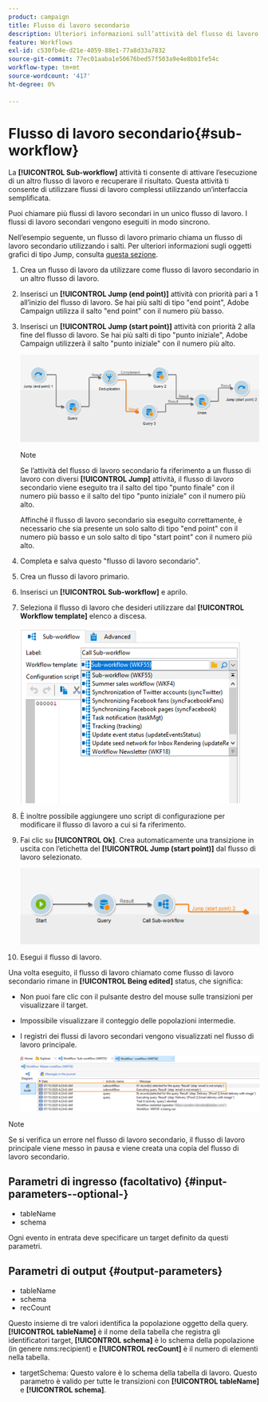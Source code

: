 ```yaml
---
product: campaign
title: Flusso di lavoro secondario
description: Ulteriori informazioni sull’attività del flusso di lavoro secondario
feature: Workflows
exl-id: c530fb4e-d21e-4059-88e1-77a8d33a7832
source-git-commit: 77ec01aaba1e50676bed57f503a9e4e8bb1fe54c
workflow-type: tm+mt
source-wordcount: '417'
ht-degree: 0%

---
```


# Flusso di lavoro secondario{#sub-workflow}



La **[!UICONTROL Sub-workflow]** attività ti consente di attivare l’esecuzione di un altro flusso di lavoro e recuperare il risultato. Questa attività ti consente di utilizzare flussi di lavoro complessi utilizzando un’interfaccia semplificata.

Puoi chiamare più flussi di lavoro secondari in un unico flusso di lavoro. I flussi di lavoro secondari vengono eseguiti in modo sincrono.

Nell’esempio seguente, un flusso di lavoro primario chiama un flusso di lavoro secondario utilizzando i salti. Per ulteriori informazioni sugli oggetti grafici di tipo Jump, consulta [questa sezione](jump--start-point-and-end-point-.md).

1. Crea un flusso di lavoro da utilizzare come flusso di lavoro secondario in un altro flusso di lavoro.
1. Inserisci un **[!UICONTROL Jump (end point)]** attività con priorità pari a 1 all’inizio del flusso di lavoro. Se hai più salti di tipo &quot;end point&quot;, Adobe Campaign utilizza il salto &quot;end point&quot; con il numero più basso.
1. Inserisci un **[!UICONTROL Jump (start point)]** attività con priorità 2 alla fine del flusso di lavoro. Se hai più salti di tipo &quot;punto iniziale&quot;, Adobe Campaign utilizzerà il salto &quot;punto iniziale&quot; con il numero più alto.

   ![](assets/subworkflow_jumps.png)

   >[!NOTE]
   >
   >Se l’attività del flusso di lavoro secondario fa riferimento a un flusso di lavoro con diversi **[!UICONTROL Jump]** attività, il flusso di lavoro secondario viene eseguito tra il salto del tipo &quot;punto finale&quot; con il numero più basso e il salto del tipo &quot;punto iniziale&quot; con il numero più alto.
   >
   >Affinché il flusso di lavoro secondario sia eseguito correttamente, è necessario che sia presente un solo salto di tipo &quot;end point&quot; con il numero più basso e un solo salto di tipo &quot;start point&quot; con il numero più alto.

1. Completa e salva questo &quot;flusso di lavoro secondario&quot;.
1. Crea un flusso di lavoro primario.
1. Inserisci un **[!UICONTROL Sub-workflow]** e aprilo.
1. Seleziona il flusso di lavoro che desideri utilizzare dal **[!UICONTROL Workflow template]** elenco a discesa.

   ![](assets/subworkflow_selection.png)

1. È inoltre possibile aggiungere uno script di configurazione per modificare il flusso di lavoro a cui si fa riferimento.
1. Fai clic su **[!UICONTROL Ok]**. Crea automaticamente una transizione in uscita con l’etichetta del **[!UICONTROL Jump (start point)]** dal flusso di lavoro selezionato.

   ![](assets/subworkflow_outbound.png)

1. Esegui il flusso di lavoro.

Una volta eseguito, il flusso di lavoro chiamato come flusso di lavoro secondario rimane in **[!UICONTROL Being edited]** status, che significa:

* Non puoi fare clic con il pulsante destro del mouse sulle transizioni per visualizzare il target.
* Impossibile visualizzare il conteggio delle popolazioni intermedie.
* I registri dei flussi di lavoro secondari vengono visualizzati nel flusso di lavoro principale.

   ![](assets/subworkflow_logs.png)

>[!NOTE]
>
>Se si verifica un errore nel flusso di lavoro secondario, il flusso di lavoro principale viene messo in pausa e viene creata una copia del flusso di lavoro secondario.

## Parametri di ingresso (facoltativo) {#input-parameters--optional-}

* tableName
* schema

Ogni evento in entrata deve specificare un target definito da questi parametri.

## Parametri di output {#output-parameters}

* tableName
* schema
* recCount

Questo insieme di tre valori identifica la popolazione oggetto della query. **[!UICONTROL tableName]** è il nome della tabella che registra gli identificatori target, **[!UICONTROL schema]** è lo schema della popolazione (in genere nms:recipient) e **[!UICONTROL recCount]** è il numero di elementi nella tabella.

* targetSchema: Questo valore è lo schema della tabella di lavoro. Questo parametro è valido per tutte le transizioni con **[!UICONTROL tableName]** e **[!UICONTROL schema]**.
